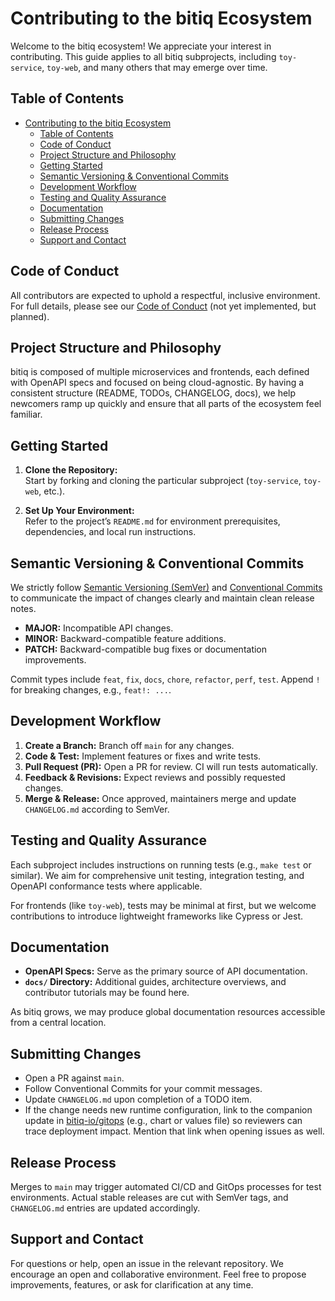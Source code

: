 # Contributing to the bitiq Ecosystem

Welcome to the bitiq ecosystem! We appreciate your interest in contributing. This guide applies to all bitiq subprojects, including `toy-service`, `toy-web`, and many others that may emerge over time.

## Table of Contents

- [Contributing to the bitiq Ecosystem](#contributing-to-the-bitiq-ecosystem)
  - [Table of Contents](#table-of-contents)
  - [Code of Conduct](#code-of-conduct)
  - [Project Structure and Philosophy](#project-structure-and-philosophy)
  - [Getting Started](#getting-started)
  - [Semantic Versioning \& Conventional Commits](#semantic-versioning--conventional-commits)
  - [Development Workflow](#development-workflow)
  - [Testing and Quality Assurance](#testing-and-quality-assurance)
  - [Documentation](#documentation)
  - [Submitting Changes](#submitting-changes)
  - [Release Process](#release-process)
  - [Support and Contact](#support-and-contact)

## Code of Conduct

All contributors are expected to uphold a respectful, inclusive environment. For full details, please see our [Code of Conduct](./CODE_OF_CONDUCT.md) (not yet implemented, but planned).

## Project Structure and Philosophy

bitiq is composed of multiple microservices and frontends, each defined with OpenAPI specs and focused on being cloud-agnostic. By having a consistent structure (README, TODOs, CHANGELOG, docs), we help newcomers ramp up quickly and ensure that all parts of the ecosystem feel familiar.

## Getting Started

1. **Clone the Repository:**  
   Start by forking and cloning the particular subproject (`toy-service`, `toy-web`, etc.).

2. **Set Up Your Environment:**  
   Refer to the project’s `README.md` for environment prerequisites, dependencies, and local run instructions.

## Semantic Versioning & Conventional Commits

We strictly follow [Semantic Versioning (SemVer)](https://semver.org/) and [Conventional Commits](https://www.conventionalcommits.org/) to communicate the impact of changes clearly and maintain clean release notes.

- **MAJOR:** Incompatible API changes.
- **MINOR:** Backward-compatible feature additions.
- **PATCH:** Backward-compatible bug fixes or documentation improvements.

Commit types include `feat`, `fix`, `docs`, `chore`, `refactor`, `perf`, `test`. Append `!` for breaking changes, e.g., `feat!: ...`.

## Development Workflow

1. **Create a Branch:** Branch off `main` for any changes.
2. **Code & Test:** Implement features or fixes and write tests.
3. **Pull Request (PR):** Open a PR for review. CI will run tests automatically.
4. **Feedback & Revisions:** Expect reviews and possibly requested changes.
5. **Merge & Release:** Once approved, maintainers merge and update `CHANGELOG.md` according to SemVer.

## Testing and Quality Assurance

Each subproject includes instructions on running tests (e.g., `make test` or similar). We aim for comprehensive unit testing, integration testing, and OpenAPI conformance tests where applicable.

For frontends (like `toy-web`), tests may be minimal at first, but we welcome contributions to introduce lightweight frameworks like Cypress or Jest.

## Documentation

- **OpenAPI Specs:** Serve as the primary source of API documentation.
- **`docs/` Directory:** Additional guides, architecture overviews, and contributor tutorials may be found here.

As bitiq grows, we may produce global documentation resources accessible from a central location.

## Submitting Changes

- Open a PR against `main`.
- Follow Conventional Commits for your commit messages.
- Update `CHANGELOG.md` upon completion of a TODO item.
- If the change needs new runtime configuration, link to the companion update in [bitiq-io/gitops](https://github.com/bitiq-io/gitops) (e.g., chart or values file) so reviewers can trace deployment impact. Mention that link when opening issues as well.

## Release Process

Merges to `main` may trigger automated CI/CD and GitOps processes for test environments. Actual stable releases are cut with SemVer tags, and `CHANGELOG.md` entries are updated accordingly.

## Support and Contact

For questions or help, open an issue in the relevant repository. We encourage an open and collaborative environment. Feel free to propose improvements, features, or ask for clarification at any time.
